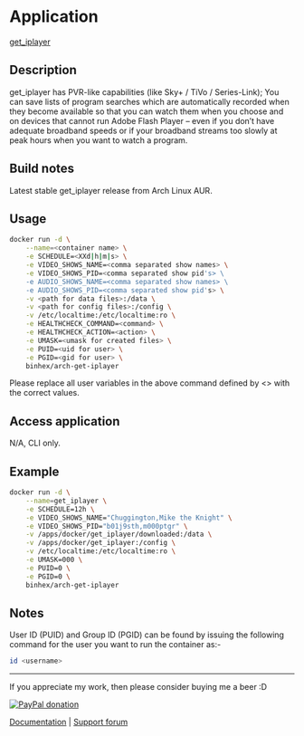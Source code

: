 # Application

[get_iplayer](http://www.infradead.org/get_iplayer/html/get_iplayer.html)

## Description

get_iplayer has PVR-like capabilities (like Sky+ / TiVo / Series-Link); You can
save lists of program searches which are automatically recorded when they become
available so that you can watch them when you choose and on devices that cannot
run Adobe Flash Player – even if you don’t have adequate broadband speeds or if
your broadband streams too slowly at peak hours when you want to watch a
program.

## Build notes

Latest stable get_iplayer release from Arch Linux AUR.

## Usage

```bash
docker run -d \
    --name=<container name> \
    -e SCHEDULE=<XXd|h|m|s> \
    -e VIDEO_SHOWS_NAME=<comma separated show names> \
    -e VIDEO_SHOWS_PID=<comma separated show pid's> \
    -e AUDIO_SHOWS_NAME=<comma separated show names> \
    -e AUDIO_SHOWS_PID=<comma separated show pid's> \
    -v <path for data files>:/data \
    -v <path for config files>:/config \
    -v /etc/localtime:/etc/localtime:ro \
    -e HEALTHCHECK_COMMAND=<command> \
    -e HEALTHCHECK_ACTION=<action> \
    -e UMASK=<umask for created files> \
    -e PUID=<uid for user> \
    -e PGID=<gid for user> \
    binhex/arch-get-iplayer
```

Please replace all user variables in the above command defined by <> with the
correct values.

## Access application

N/A, CLI only.

## Example

```bash
docker run -d \
    --name=get_iplayer \
    -e SCHEDULE=12h \
    -e VIDEO_SHOWS_NAME="Chuggington,Mike the Knight" \
    -e VIDEO_SHOWS_PID="b01j9sth,m000ptgr" \
    -v /apps/docker/get_iplayer/downloaded:/data \
    -v /apps/docker/get_iplayer:/config \
    -v /etc/localtime:/etc/localtime:ro \
    -e UMASK=000 \
    -e PUID=0 \
    -e PGID=0 \
    binhex/arch-get-iplayer
```

## Notes

User ID (PUID) and Group ID (PGID) can be found by issuing the following command
for the user you want to run the container as:-

```bash
id <username>
```

___
If you appreciate my work, then please consider buying me a beer  :D

[![PayPal donation](https://www.paypal.com/en_US/i/btn/btn_donate_SM.gif)](https://www.paypal.com/cgi-bin/webscr?cmd=_s-xclick&hosted_button_id=MM5E27UX6AUU4)

[Documentation](https://github.com/binhex/documentation) | [Support forum](http://forums.unraid.net/index.php?topic=45838.0)
